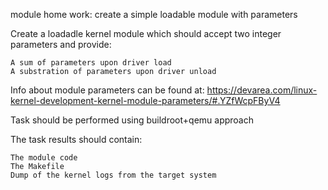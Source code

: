 module home work: create a simple loadable module with parameters

Create a loadadle kernel module which should accept two integer parameters and provide:

    A sum of parameters upon driver load
    A substration of parameters upon driver unload

Info about module parameters can be found at: https://devarea.com/linux-kernel-development-kernel-module-parameters/#.YZfWcpFByV4

Task should be performed using buildroot+qemu approach

The task results should contain:

    The module code
    The Makefile
    Dump of the kernel logs from the target system
